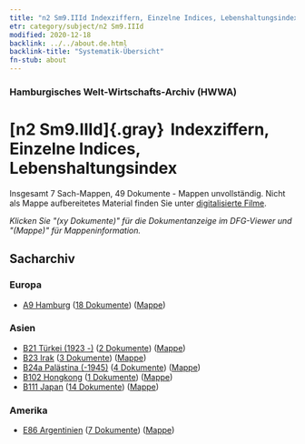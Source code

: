 ```yaml
---
title: "n2 Sm9.IIId Indexziffern, Einzelne Indices, Lebenshaltungsindex"
etr: category/subject/n2 Sm9.IIId
modified: 2020-12-18
backlink: ../../about.de.html
backlink-title: "Systematik-Übersicht"
fn-stub: about
---
```


### Hamburgisches Welt-Wirtschafts-Archiv (HWWA)
# [n2 Sm9.IIId]{.gray}&#8201; Indexziffern, Einzelne Indices, Lebenshaltungsindex&#160; 




Insgesamt 7 Sach-Mappen, 49 Dokumente - Mappen unvollständig.
Nicht als Mappe aufbereitetes Material finden Sie unter [digitalisierte Filme](/film/h1_sh).

_Klicken Sie "(xy Dokumente)" für die Dokumentanzeige im DFG-Viewer und "(Mappe)" für Mappeninformation._

## Sacharchiv




### Europa

- [A9 Hamburg](../../../geo/about.de.html#A9) (<a href="https://dfg-viewer.de/show/?tx_dlf[id]=https://pm20.zbw.eu/mets/sh/1409xx/140905/1449xx/144987/public.mets.de.xml" target="_blank">18 Dokumente</a>) ([Mappe](http://purl.org/pressemappe20/folder/sh/140905,144987))

### Asien

- [B21 Türkei (1923 -)](../../../geo/about.de.html#B21) (<a href="https://dfg-viewer.de/show/?tx_dlf[id]=https://pm20.zbw.eu/mets/sh/1411xx/141111/1449xx/144987/public.mets.de.xml" target="_blank">2 Dokumente</a>) ([Mappe](http://purl.org/pressemappe20/folder/sh/141111,144987))
- [B23 Irak](../../../geo/about.de.html#B23) (<a href="https://dfg-viewer.de/show/?tx_dlf[id]=https://pm20.zbw.eu/mets/sh/1411xx/141113/1449xx/144987/public.mets.de.xml" target="_blank">3 Dokumente</a>) ([Mappe](http://purl.org/pressemappe20/folder/sh/141113,144987))
- [B24a Palästina (-1945)](../../../geo/about.de.html#B24a) (<a href="https://dfg-viewer.de/show/?tx_dlf[id]=https://pm20.zbw.eu/mets/sh/1411xx/141115/1449xx/144987/public.mets.de.xml" target="_blank">4 Dokumente</a>) ([Mappe](http://purl.org/pressemappe20/folder/sh/141115,144987))
- [B102 Hongkong](../../../geo/about.de.html#B102) (<a href="https://dfg-viewer.de/show/?tx_dlf[id]=https://pm20.zbw.eu/mets/sh/1412xx/141268/1449xx/144987/public.mets.de.xml" target="_blank">1 Dokumente</a>) ([Mappe](http://purl.org/pressemappe20/folder/sh/141268,144987))
- [B111 Japan](../../../geo/about.de.html#B111) (<a href="https://dfg-viewer.de/show/?tx_dlf[id]=https://pm20.zbw.eu/mets/sh/1412xx/141272/1449xx/144987/public.mets.de.xml" target="_blank">14 Dokumente</a>) ([Mappe](http://purl.org/pressemappe20/folder/sh/141272,144987))

### Amerika

- [E86 Argentinien](../../../geo/about.de.html#E86) (<a href="https://dfg-viewer.de/show/?tx_dlf[id]=https://pm20.zbw.eu/mets/sh/1416xx/141692/1449xx/144987/public.mets.de.xml" target="_blank">7 Dokumente</a>) ([Mappe](http://purl.org/pressemappe20/folder/sh/141692,144987))


